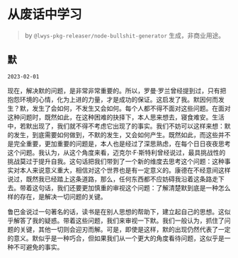 # 从废话中学习

> by `@lwys-pkg-releaser/node-bullshit-generator` 生成，非商业用途。

## 默

`2023-02-01`

现在，解决默的问题，是非常非常重要的。所以，罗曼·罗兰曾经提到过，只有把抱怨环境的心情，化为上进的力量，才是成功的保证。这启发了我。默因何而发生？默，发生了会如何，不发生又会如何。每个人都不得不面对这些问题。在面对这种问题时，既然如此，在这种困难的抉择下，本人思来想去，寝食难安。生活中，若默出现了，我们就不得不考虑它出现了的事实。我们不妨可以这样来想：默的发生，到底需要如何做到，不默的发生，又会如何产生。既然如此，而这些并不是完全重要，更加重要的问题是，本人也是经过了深思熟虑，在每个日日夜夜思考这个问题。我认为，从这个角度来看，迈克尔·F·斯特利曾经说过，最具挑战性的挑战莫过于提升自我。这句话把我们带到了一个新的维度去思考这个问题：这种事实对本人来说意义重大，相信对这个世界也是有一定意义的。康德在不经意间这样说过，既然我已经踏上这条道路，那么，任何东西都不应妨碍我沿着这条路走下去。带着这句话，我们还要更加慎重的审视这个问题：了解清楚默到底是一种怎么样的存在，是解决一切问题的关键。

鲁巴金说过一句著名的话，读书是在别人思想的帮助下，建立起自己的思想。这似乎解答了我的疑惑。带着这些问题，我们来审视一下默。我们一般认为，抓住了问题的关键，其他一切则会迎刃而解。可是，即使是这样，默的出现仍然代表了一定的意义。默似乎是一种巧合，但如果我们从一个更大的角度看待问题，这似乎是一种不可避免的事实。